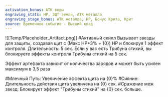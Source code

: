 ```yaml
---
activation_bonus: АТК воды
engraving_stats: HP, ЗЩТ земли, АТК металла
engraving_stage_bonus: АТК металла, HP, Бонус Крита, Крит
source: Временное событие - Высший клад
---
```

![[Temp/Placeholder_Artifact.png]]
#Активный скилл
Вызывает звезды для защиты, создавая щит с (Макс HP*3% + {0}) HP и блокируя 1 эффект контроля. Длительность: 5 сек. Если у вас есть Трибуна стихий, вы блокируете эффекты контроля Трибуны стихий на 5 сек.

Эффект артефакта зависит от количества зарядов и может быть усилен максимум в 3,5 раза

#Млечный Путь: 
Увеличение эффекта щита на {0}%
#Сияние: 
Длительность действия щита увеличена на {0} сек.
#Сражение меж звезд: 
Блокирует эффект "Трибуны стихий" на {0} сек. больше.
